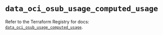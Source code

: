 # `data_oci_osub_usage_computed_usage`

Refer to the Terraform Registry for docs: [`data_oci_osub_usage_computed_usage`](https://registry.terraform.io/providers/oracle/oci/7.19.0/docs/data-sources/osub_usage_computed_usage).
